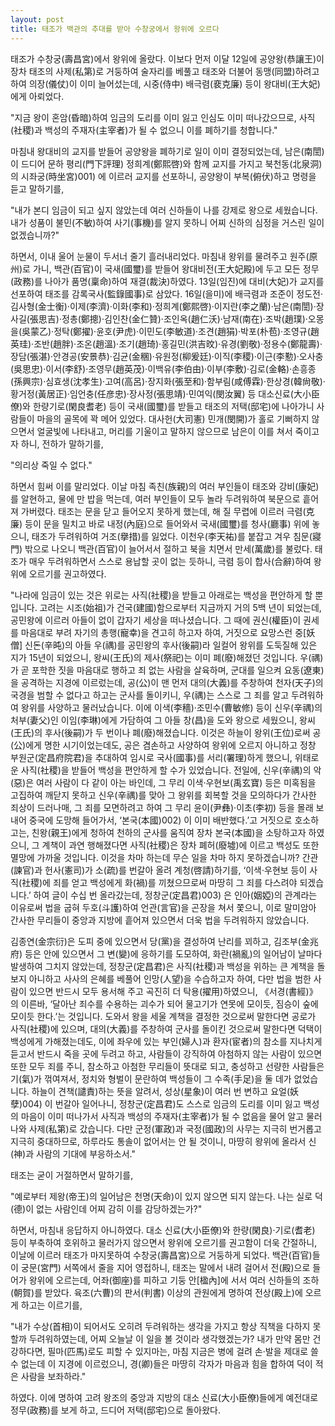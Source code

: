 ```yaml
---
layout: post
title: 태조가 백관의 추대를 받아 수창궁에서 왕위에 오르다
---
```


태조가 수창궁(壽昌宮)에서 왕위에 올랐다. 이보다 먼저 이달 12일에 공양왕(恭讓王)이 장차 태조의 사제(私第)로 거둥하여 술자리를 베풀고 태조와 더불어 동맹(同盟)하려고 하여 의장(儀仗)이 이미 늘어섰는데, 시중(侍中) 배극렴(裵克廉) 등이 왕대비(王大妃)에게 아뢰었다.

"지금 왕이 혼암(昏暗)하여 임금의 도리를 이미 잃고 인심도 이미 떠나갔으므로, 사직(社稷)과 백성의 주재자(主宰者)가 될 수 없으니 이를 폐하기를 청합니다."

마침내 왕대비의 교지를 받들어 공양왕을 폐하기로 일이 이미 결정되었는데, 남은(南誾)이 드디어 문하 평리(門下評理) 정희계(鄭熙啓)와 함께 교지를 가지고 북천동(北泉洞)의 시좌궁(時坐宮)001) 에 이르러 교지를 선포하니, 공양왕이 부복(俯伏)하고 명령을 듣고 말하기를,

"내가 본디 임금이 되고 싶지 않았는데 여러 신하들이 나를 강제로 왕으로 세웠습니다. 내가 성품이 불민(不敏)하여 사기(事機)를 알지 못하니 어찌 신하의 심정을 거스린 일이 없겠습니까?"

하면서, 이내 울어 눈물이 두서너 줄기 흘러내리었다. 마침내 왕위를 물려주고 원주(原州)로 가니, 백관(百官)이 국새(國璽)를 받들어 왕대비전(王大妃殿)에 두고 모든 정무(政務)를 나아가 품명(稟命)하여 재결(裁決)하였다. 13일(임진)에 대비(大妃)가 교지를 선포하여 태조를 감록국사(監錄國事)로 삼았다. 16일(을미)에 배극렴과 조준이 정도전·김사형(金士衡)·이제(李濟)·이화(李和)·정희계(鄭熙啓)·이지란(李之蘭)·남은(南誾)·장사길(張思吉)·정총(鄭摠)·김인찬(金仁贊)·조인옥(趙仁沃)·남재(南在)·조박(趙璞)·오몽을(吳蒙乙)·정탁(鄭擢)·윤호(尹虎)·이민도(李敏道)·조견(趙狷)·박포(朴苞)·조영규(趙英珪)·조반(趙胖)·조온(趙溫)·조기(趙琦)·홍길민(洪吉旼)·유경(劉敬)·정용수(鄭龍壽)·장담(張湛)·안경공(安景恭)·김균(金稛)·유원정(柳爰廷)·이직(李稷)·이근(李懃)·오사충(吳思忠)·이서(李舒)·조영무(趙英茂)·이백유(李伯由)·이부(李敷)·김로(金輅)·손흥종(孫興宗)·심효생(沈孝生)·고여(高呂)·장지화(張至和)·함부림(咸傅霖)·한상경(韓尙敬)·황거정(黃居正)·임언충(任彦忠)·장사정(張思靖)·민여익(閔汝翼) 등 대소신료(大小臣僚)와 한량기로(閑良耆老) 등이 국새(國璽)를 받들고 태조의 저택(邸宅)에 나아가니 사람들이 마을의 골목에 꽉 메어 있었다. 대사헌(大司憲) 민개(閔開)가 홀로 기뻐하지 않으면서 얼굴빛에 나타내고, 머리를 기울이고 말하지 않으므로 남은이 이를 쳐서 죽이고자 하니, 전하가 말하기를,

"의리상 죽일 수 없다."

하면서 힘써 이를 말리었다. 이날 마침 족친(族親)의 여러 부인들이 태조와 강비(康妃)를 알현하고, 물에 만 밥을 먹는데, 여러 부인들이 모두 놀라 두려워하여 북문으로 흩어져 가버렸다. 태조는 문을 닫고 들어오지 못하게 했는데, 해 질 무렵에 이르러 극렴(克廉) 등이 문을 밀치고 바로 내정(內庭)으로 들어와서 국새(國璽)를 청사(廳事) 위에 놓으니, 태조가 두려워하여 거조(擧措)를 잃었다. 이천우(李天祐)를 붙잡고 겨우 침문(寢門) 밖으로 나오니 백관(百官)이 늘어서서 절하고 북을 치면서 만세(萬歲)를 불렀다. 태조가 매우 두려워하면서 스스로 용납할 곳이 없는 듯하니, 극렴 등이 합사(合辭)하여 왕위에 오르기를 권고하였다.

"나라에 임금이 있는 것은 위로는 사직(社稷)을 받들고 아래로는 백성을 편안하게 할 뿐입니다. 고려는 시조(始祖)가 건국(建國)함으로부터 지금까지 거의 5백 년이 되었는데, 공민왕에 이르러 아들이 없이 갑자기 세상을 떠나셨습니다. 그 때에 권신(權臣)이 권세를 마음대로 부려 자기의 총행(寵幸)을 견고히 하고자 하여, 거짓으로 요망스런 중[妖僧] 신돈(辛旽)의 아들 우(禑)를 공민왕의 후사(後嗣)라 일컬어 왕위를 도둑질해 있은 지가 15년이 되었으니, 왕씨(王氏)의 제사(祭祀)는 이미 폐(廢)해졌던 것입니다. 우(禑)가 곧 포학한 짓을 마음대로 행하고 죄 없는 사람을 살육하며, 군대를 일으켜 요동(遼東)을 공격하는 지경에 이르렀는데, 공(公)이 맨 먼저 대의(大義)를 주창하여 천자(天子)의 국경을 범할 수 없다고 하고는 군사를 돌이키니, 우(禑)는 스스로 그 죄를 알고 두려워하여 왕위를 사양하고 물러났습니다. 이에 이색(李穡)·조민수(曹敏修) 등이 신우(辛禑)의 처부(妻父)인 이임(李琳)에게 가담하여 그 아들 창(昌)을 도와 왕으로 세웠으니, 왕씨(王氏)의 후사(後嗣)가 두 번이나 폐(廢)해졌습니다. 이것은 하늘이 왕위(王位)로써 공(公)에게 명한 시기이었는데도, 공은 겸손하고 사양하여 왕위에 오르지 아니하고 정창 부원군(定昌府院君)을 추대하여 임시로 국사(國事)를 서리(署理)하게 했으니, 위태로운 사직(社稷)을 받들어 백성을 편안하게 할 수가 있었습니다. 전일에, 신우(辛禑)의 악(惡)은 여러 사람이 다 같이 아는 바인데, 그 무리 이색·우현보(禹玄寶) 등은 미혹됨을 고집하여 깨닫지 못하고 신우(辛禑)를 맞아 그 왕위를 회복할 것을 모의하다가 간사한 죄상이 드러나매, 그 죄를 모면하려고 하여 그 무리 윤이(尹彝)·이초(李初) 등을 몰래 보내어 중국에 도망해 들어가서, ‘본국(本國)002) 이 이미 배반했다.’고 거짓으로 호소하고는, 친왕(親王)에게 청하여 천하의 군사를 움직여 장차 본국(本國)을 소탕하고자 하였으니, 그 계책이 과연 행해졌다면 사직(社稷)은 장차 폐허(廢墟)에 이르고 백성도 또한 멸망에 가까울 것입니다. 이것을 차마 하는데 무슨 일을 차마 하지 못하겠습니까? 간관(諫官)과 헌사(憲司)가 소(疏)를 번갈아 올려 계청(啓請)하기를, ‘이색·우현보 등이 사직(社稷)에 죄를 얻고 백성에게 화(禍)를 끼쳤으므로써 마땅히 그 죄를 다스려야 되겠습니다.’ 하여 글이 수십 번 올라갔는데, 정창군(定昌君)003) 은 인아(姻婭)의 관계라는 이유로써 법을 굽혀 두호(斗護)하여 언관(言官)을 곤장을 쳐서 쫓으니, 이로 말미암아 간사한 무리들이 중앙과 지방에 흩어져 있으면서 더욱 법을 두려워하지 않았습니다.

김종연(金宗衍)은 도피 중에 있으면서 당(黨)을 결성하여 난리를 꾀하고, 김조부(金兆府) 등은 안에 있으면서 그 변(變)에 응하기를 도모하여, 화란(禍亂)의 일어남이 날마다 발생하여 그치지 않았는데, 정창군(定昌君)은 사직(社稷)과 백성을 위하는 큰 계책을 돌보지 아니하고 사사의 은혜를 베풀어 인망(人望)을 수습하고자 하여, 다만 법을 범한 사람이 있으면 반드시 모두 용서해 주고 곡진히 더 탁용(擢用)하였으니, 《서경(書經)》의 이른바, ‘달아난 죄수를 수용하는 괴수가 되어 물고기가 연못에 모이듯, 짐승이 숲에 모이듯 한다.’는 것입니다. 도와서 왕을 세울 계책을 결정한 것으로써 말한다면 공로가 사직(社稷)에 있으며, 대의(大義)를 주창하여 군사를 돌이킨 것으로써 말한다면 덕택이 백성에게 가해졌는데도, 이에 좌우에 있는 부인(婦人)과 환자(宦者)의 참소를 지나치게 듣고서 반드시 죽을 곳에 두려고 하고, 사람들이 강직하여 아첨하지 않는 사람이 있으면 또한 모두 죄를 주니, 참소하고 아첨한 무리들이 뜻대로 되고, 충성하고 선량한 사람들은 기(氣)가 꺾여져서, 정치와 형벌이 문란하여 백성들이 그 수족(手足)을 둘 데가 없었습니다. 하늘이 견책(譴責)하는 뜻을 알려서, 성상(星象)이 여러 번 변하고 요얼(妖孽)004) 이 번갈아 일어나니, 정창군(定昌君)도 스스로 임금의 도리를 이미 잃고 백성의 마음이 이미 떠나가서 사직과 백성의 주재자(主宰者)가 될 수 없음을 물어 알고 물러나와 사제(私第)로 갔습니다. 다만 군정(軍政)과 국정(國政)의 사무는 지극히 번거롭고 지극히 중대하므로, 하루라도 통솔이 없어서는 안 될 것이니, 마땅히 왕위에 올라서 신(神)과 사람의 기대에 부응하소서."

태조는 굳이 거절하면서 말하기를,

"예로부터 제왕(帝王)의 일어남은 천명(天命)이 있지 않으면 되지 않는다. 나는 실로 덕(德)이 없는 사람인데 어찌 감히 이를 감당하겠는가?"

하면서, 마침내 응답하지 아니하였다. 대소 신료(大小臣僚)와 한량(閑良)·기로(耆老) 등이 부축하여 호위하고 물러가지 않으면서 왕위에 오르기를 권고함이 더욱 간절하니, 이날에 이르러 태조가 마지못하여 수창궁(壽昌宮)으로 거둥하게 되었다. 백관(百官)들이 궁문(宮門) 서쪽에서 줄을 지어 영접하니, 태조는 말에서 내려 걸어서 전(殿)으로 들어가 왕위에 오르는데, 어좌(御座)를 피하고 기둥 안[楹內]에 서서 여러 신하들의 조하(朝賀)를 받았다. 육조(六曹)의 판서(判書) 이상의 관원에게 명하여 전상(殿上)에 오르게 하고는 이르기를,

"내가 수상(首相)이 되어서도 오히려 두려워하는 생각을 가지고 항상 직책을 다하지 못할까 두려워하였는데, 어찌 오늘날 이 일을 볼 것이라 생각했겠는가? 내가 만약 몸만 건강하다면, 필마(匹馬)로도 피할 수 있지마는, 마침 지금은 병에 걸려 손·발을 제대로 쓸 수 없는데 이 지경에 이르렀으니, 경(卿)들은 마땅히 각자가 마음과 힘을 합하여 덕이 적은 사람을 보좌하라."

하였다. 이에 명하여 고려 왕조의 중앙과 지방의 대소 신료(大小臣僚)들에게 예전대로 정무(政務)를 보게 하고, 드디어 저택(邸宅)으로 돌아왔다.
